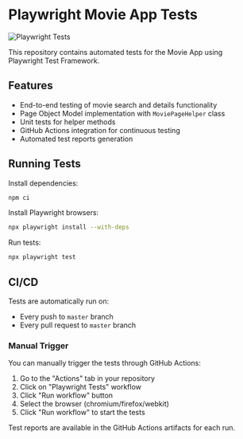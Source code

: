 # Playwright Movie App Tests

![Playwright Tests](https://github.com/gitprojectGT/mcp-playwright/actions/workflows/playwright.yml/badge.svg)

This repository contains automated tests for the Movie App using Playwright Test Framework.

## Features

- End-to-end testing of movie search and details functionality
- Page Object Model implementation with `MoviePageHelper` class
- Unit tests for helper methods
- GitHub Actions integration for continuous testing
- Automated test reports generation

## Running Tests

Install dependencies:
```bash
npm ci
```

Install Playwright browsers:
```bash
npx playwright install --with-deps
```

Run tests:
```bash
npx playwright test
```

## CI/CD

Tests are automatically run on:
- Every push to `master` branch
- Every pull request to `master` branch

### Manual Trigger
You can manually trigger the tests through GitHub Actions:
1. Go to the "Actions" tab in your repository
2. Click on "Playwright Tests" workflow
3. Click "Run workflow" button
4. Select the browser (chromium/firefox/webkit)
5. Click "Run workflow" to start the tests

Test reports are available in the GitHub Actions artifacts for each run.
